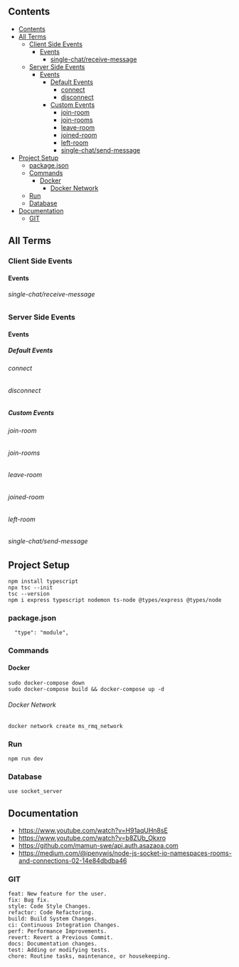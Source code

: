 
## Contents
- [Contents](#contents)
- [All Terms](#all-terms)
  - [Client Side Events](#client-side-events)
    - [Events](#events)
        - [single-chat/receive-message](#single-chatreceive-message)
  - [Server Side Events](#server-side-events)
    - [Events](#events-1)
      - [Default Events](#default-events)
        - [connect](#connect)
        - [disconnect](#disconnect)
      - [Custom Events](#custom-events)
        - [join-room](#join-room)
        - [join-rooms](#join-rooms)
        - [leave-room](#leave-room)
        - [joined-room](#joined-room)
        - [left-room](#left-room)
        - [single-chat/send-message](#single-chatsend-message)
- [Project Setup](#project-setup)
  - [package.json](#packagejson)
  - [Commands](#commands)
    - [Docker](#docker)
        - [Docker Network](#docker-network)
  - [Run](#run)
  - [Database](#database)
- [Documentation](#documentation)
  - [GIT](#git)



## All Terms
### Client Side Events
#### Events
###### single-chat/receive-message


### Server Side Events
#### Events
##### Default Events
###### connect
###### disconnect
##### Custom Events
###### join-room
###### join-rooms
###### leave-room
###### joined-room
###### left-room
###### single-chat/send-message


## Project Setup
```
npm install typescript
npx tsc --init
tsc --version
npm i express typescript nodemon ts-node @types/express @types/node
```
### package.json
```
  "type": "module",
```

### Commands 

#### Docker
```
sudo docker-compose down
sudo docker-compose build && docker-compose up -d
```

###### Docker Network 
```
docker network create ms_rmq_network
```

### Run 
```
npm run dev
```


### Database
```
use socket_server

```


## Documentation
- https://www.youtube.com/watch?v=H91aqUHn8sE 
- https://www.youtube.com/watch?v=b8ZUb_Okxro
- https://github.com/mamun-swe/api.auth.asazaoa.com
- https://medium.com/@ipenywis/node-js-socket-io-namespaces-rooms-and-connections-02-14e84dbdba46


### GIT
```
feat: New feature for the user.
fix: Bug fix.
style: Code Style Changes.
refactor: Code Refactoring.
build: Build System Changes.
ci: Continuous Integration Changes.
perf: Performance Improvements.
revert: Revert a Previous Commit.
docs: Documentation changes.
test: Adding or modifying tests.
chore: Routine tasks, maintenance, or housekeeping.